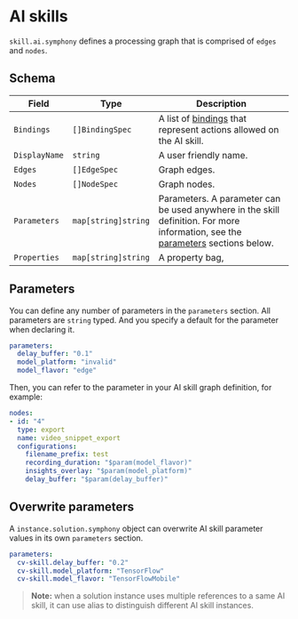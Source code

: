 # AI skills

```skill.ai.symphony``` defines a processing graph that is comprised of ```edges``` and ```nodes```. 

## Schema
| Field | Type | Description |
|--------|--------|--------|
| ```Bindings```| ```[]BindingSpec``` | A list of [bindings](binding.md) that represent actions allowed on the AI skill. | 
| ```DisplayName``` | ```string``` | A user friendly name. |
| ```Edges``` | ```[]EdgeSpec``` | Graph edges. |
| ```Nodes``` | ```[]NodeSpec``` | Graph nodes. |
| ```Parameters``` | ```map[string]string``` | Parameters. A parameter can be used anywhere in the skill definition. For more information, see the [parameters](#parameters) sections below. |
| ```Properties``` | ```map[string]string``` | A property bag, |

## Parameters
You can define any number of parameters in the ```parameters``` section. All parameters are ```string``` typed. And you specify a default for the parameter when declaring it.
```yaml
parameters:   
  delay_buffer: "0.1"
  model_platform: "invalid"
  model_flavor: "edge"
```
Then, you can refer to the parameter in your AI skill graph definition, for example:
```yaml
nodes:
- id: "4"
  type: export
  name: video_snippet_export
  configurations:
    filename_prefix: test
    recording_duration: "$param(model_flavor)"
    insights_overlay: "$param(model_platform)"
    delay_buffer: "$param(delay_buffer)"  
```
## Overwrite parameters
A ```instance.solution.symphony``` object can overwrite AI skill parameter values in its own ```parameters``` section.

```yaml
parameters:
  cv-skill.delay_buffer: "0.2"
  cv-skill.model_platform: "TensorFlow"
  cv-skill.model_flavor: "TensorFlowMobile"
```
>**Note:** when a solution instance uses multiple references to a same AI skill, it can use alias to distinguish different AI skill instances. 
